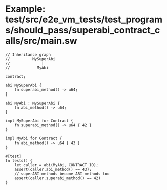 # Example: test/src/e2e_vm_tests/test_programs/should_pass/superabi_contract_calls/src/main.sw

```sway
// Inheritance graph
//          MySuperAbi
//              |
//            MyAbi

contract;

abi MySuperAbi {
    fn superabi_method() -> u64;
}

abi MyAbi : MySuperAbi {
    fn abi_method() -> u64;
}

impl MySuperAbi for Contract {
    fn superabi_method() -> u64 { 42 }
}

impl MyAbi for Contract {
    fn abi_method() -> u64 { 43 }
}

#[test]
fn tests() {
    let caller = abi(MyAbi, CONTRACT_ID);
    assert(caller.abi_method() == 43);
    // superABI methods become ABI methods too
    assert(caller.superabi_method() == 42)
}
```
